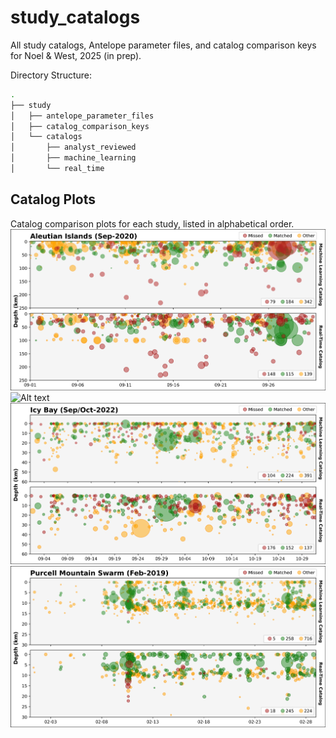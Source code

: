 # study_catalogs
All study catalogs, Antelope parameter files, and catalog comparison keys for Noel &amp; West, 2025 (in prep).

Directory Structure:
```bash
.
├── study
│   ├── antelope_parameter_files
│   ├── catalog_comparison_keys
│   └── catalogs
│       ├── analyst_reviewed
│       ├── machine_learning
│       └── real_time
```

## Catalog Plots
Catalog comparison plots for each study, listed in alphabetical order.
![Alt text](aleutian/Aleutian_TimeTrack_white.png)
![Alt text](anchorage/Anchorage_TimeTrack_white.png)
![Alt text](icybay/IcyBay_TimeTrack_white.png)
![Alt text](purcell/Purcell_TimeTrack_white.png)
